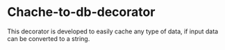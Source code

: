 # Chache-to-db-decorator
This decorator is developed to easily cache any type of data, if input data can be converted to a string.
